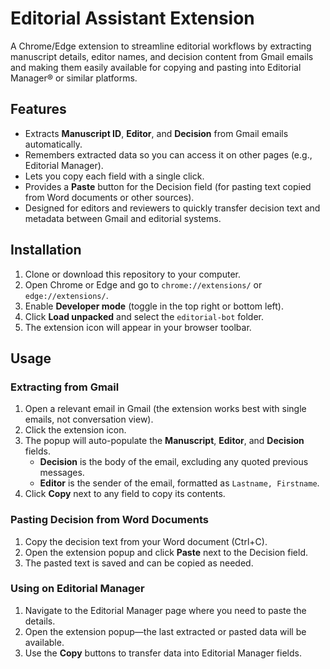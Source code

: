 # Editorial Assistant Extension

A Chrome/Edge extension to streamline editorial workflows by extracting manuscript details, editor names, and decision content from Gmail emails and making them easily available for copying and pasting into Editorial Manager® or similar platforms.

## Features
- Extracts **Manuscript ID**, **Editor**, and **Decision** from Gmail emails automatically.
- Remembers extracted data so you can access it on other pages (e.g., Editorial Manager).
- Lets you copy each field with a single click.
- Provides a **Paste** button for the Decision field (for pasting text copied from Word documents or other sources).
- Designed for editors and reviewers to quickly transfer decision text and metadata between Gmail and editorial systems.

## Installation
1. Clone or download this repository to your computer.
2. Open Chrome or Edge and go to `chrome://extensions/` or `edge://extensions/`.
3. Enable **Developer mode** (toggle in the top right or bottom left).
4. Click **Load unpacked** and select the `editorial-bot` folder.
5. The extension icon will appear in your browser toolbar.

## Usage
### Extracting from Gmail
1. Open a relevant email in Gmail (the extension works best with single emails, not conversation view).
2. Click the extension icon.
3. The popup will auto-populate the **Manuscript**, **Editor**, and **Decision** fields.
   - **Decision** is the body of the email, excluding any quoted previous messages.
   - **Editor** is the sender of the email, formatted as `Lastname, Firstname`.
4. Click **Copy** next to any field to copy its contents.

### Pasting Decision from Word Documents
1. Copy the decision text from your Word document (Ctrl+C).
2. Open the extension popup and click **Paste** next to the Decision field.
3. The pasted text is saved and can be copied as needed.

### Using on Editorial Manager
1. Navigate to the Editorial Manager page where you need to paste the details.
2. Open the extension popup—the last extracted or pasted data will be available.
3. Use the **Copy** buttons to transfer data into Editorial Manager fields.



